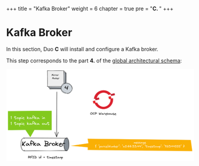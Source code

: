 +++
title = "Kafka Broker"
weight = 6
chapter = true
pre = "<b>C. </b>"
+++

# Kafka Broker

In this section, Duo **C** will install and configure a Kafka broker.

This step corresponds to the part **4.** of the [global architectural schema](https://rhte-2023-edge-lab.github.io/use-case/architecture/#data-flow):


![Zoom Kafka](/images/schema-zoom-kafka.png)
